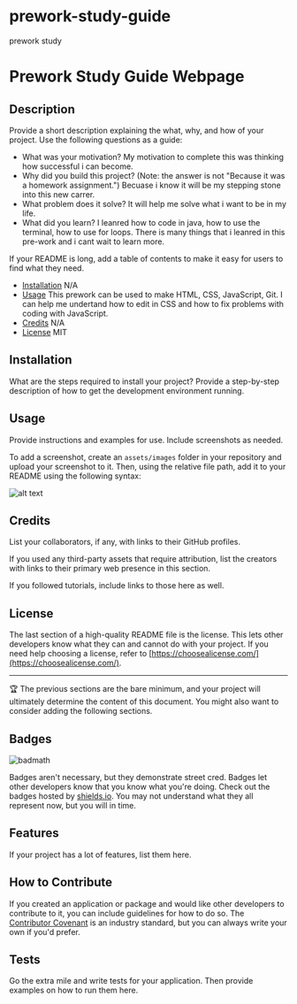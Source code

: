 # prework-study-guide
prework study
 # Prework Study Guide Webpage
## Description

Provide a short description explaining the what, why, and how of your project. Use the following questions as a guide:

- What was your motivation?
My motivation to complete this was thinking how successful i can become.
- Why did you build this project? (Note: the answer is not "Because it was a homework assignment.")
Becuase i know it will be my stepping stone into this new carrer.
- What problem does it solve?
It will help me solve what i want to be in my life.
- What did you learn?
I leanred how to code in java, how to use the terminal, how to use for loops. There is many things that i leanred in this pre-work and i cant wait to learn more.


If your README is long, add a table of contents to make it easy for users to find what they need.

- [Installation](#installation) N/A
- [Usage](#usage) This prework can be used to make HTML, CSS, JavaScript, Git. I can help me undertand how to edit in CSS and how to fix problems with coding with JavaScript.
- [Credits](#credits) N/A
- [License](#license) MIT

## Installation

What are the steps required to install your project? Provide a step-by-step description of how to get the development environment running.

## Usage

Provide instructions and examples for use. Include screenshots as needed.

To add a screenshot, create an `assets/images` folder in your repository and upload your screenshot to it. Then, using the relative file path, add it to your README using the following syntax:

![alt text](assets/images/screenshot.png)

## Credits

List your collaborators, if any, with links to their GitHub profiles.

If you used any third-party assets that require attribution, list the creators with links to their primary web presence in this section.

If you followed tutorials, include links to those here as well.

## License

The last section of a high-quality README file is the license. This lets other developers know what they can and cannot do with your project. If you need help choosing a license, refer to [https://choosealicense.com/](https://choosealicense.com/).

---

🏆 The previous sections are the bare minimum, and your project will ultimately determine the content of this document. You might also want to consider adding the following sections.

## Badges

![badmath](https://img.shields.io/github/languages/top/nielsenjared/badmath)

Badges aren't necessary, but they demonstrate street cred. Badges let other developers know that you know what you're doing. Check out the badges hosted by [shields.io](https://shields.io/). You may not understand what they all represent now, but you will in time.

## Features

If your project has a lot of features, list them here.

## How to Contribute

If you created an application or package and would like other developers to contribute to it, you can include guidelines for how to do so. The [Contributor Covenant](https://www.contributor-covenant.org/) is an industry standard, but you can always write your own if you'd prefer.

## Tests

Go the extra mile and write tests for your application. Then provide examples on how to run them here.